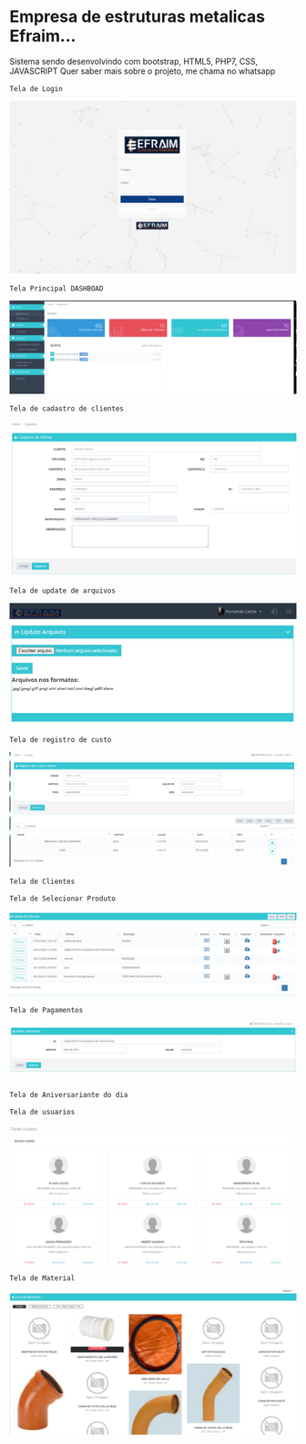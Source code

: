 # Empresa de estruturas metalicas Efraim...

Sistema sendo desenvolvindo com bootstrap, HTML5, PHP7, CSS, JAVASCRIPT 
Quer saber mais sobre o projeto, me chama no whatsapp

 
 
 ```
Tela de Login
 ```

![interface](https://github.com/fernandoguim/efraim/blob/main/efrain.PNG)
 
 ```
Tela Principal DASHBOAD
 ```
![interface](https://github.com/fernandoguim/Instagram-clone/blob/main/dashefram.PNG)

 ```
Tela de cadastro de clientes
 ``` 
 ![interface](https://github.com/fernandoguim/efraim/blob/main/cadastro%20cliente.PNG)

 ```
Tela de update de arquivos
 ``` 
 ![interface](https://github.com/fernandoguim/efraim/blob/main/update.PNG)
 ```
Tela de registro de custo
 ``` 
![interface](https://github.com/fernandoguim/efraim/blob/main/custo.PNG)

 ```
Tela de Clientes
 ``` 
  ```
Tela de Selecionar Produto
 ``` 
 ![interface](https://github.com/fernandoguim/efraim/blob/main/tabela%20de%20cliente.PNG)
 
 ```
Tela de Pagamentos
 ``` 
  ![interface](https://github.com/fernandoguim/efraim/blob/main/Tela%20de%20Pagamentos.PNG) 
 
 
 ```
Tela de Aniversariante do dia
 ``` 
 
  ```
Tela de usuarios
 ``` 
  ![interface](https://github.com/fernandoguim/efraim/blob/main/usuarios.PNG)
 
  ```
Tela de Material
 ``` 
 ![interface](https://github.com/fernandoguim/efraim/blob/main/material.PNG)
